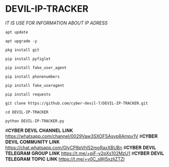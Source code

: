 # DEVIL-IP-TRACKER
*IT IS USE FOR INFORMATION ABOUT IP ADRESS*
```
apt update

apt upgrade -y

pkg install git

pip install pyfiglet

pip install fake_user_agent

pip install phonenumbers

pip install fake_useragent

pip install requests

git clone https://github.com/cyber-devil-7/DEVIL-IP-TRACKER.git

cd DEVIL-IP-TRACKER

python DEVIL-IP-TRACKER.py
```
#𝐂𝐘𝐁𝐄𝐑 𝐃𝐄𝐕𝐈𝐋 𝐂𝐇𝐀𝐍𝐍𝐄𝐋 𝐋𝐈𝐍𝐊
https://whatsapp.com/channel/0029Vaw3SXOFSAsyp8Ampv1V
#𝐂𝐘𝐁𝐄𝐑 𝐃𝐄𝐕𝐈𝐋 𝐂𝐎𝐌𝐌𝐔𝐍𝐈𝐓𝐘 𝐋𝐈𝐍𝐊
https://chat.whatsapp.com/GlyCP8pVhl52moRaxXBUBn
#𝐂𝐘𝐁𝐄𝐑 𝐃𝐄𝐕𝐈𝐋 𝐓𝐄𝐋𝐄𝐆𝐑𝐀𝐌 𝐆𝐑𝐎𝐔𝐏 𝐋𝐈𝐍𝐊
https://t.me/+piF-v2pXs102MzU1
#𝐂𝐘𝐁𝐄𝐑 𝐃𝐄𝐕𝐈𝐋 𝐓𝐄𝐋𝐄𝐆𝐑𝐀𝐌 𝐓𝐎𝐏𝐈𝐂 𝐋𝐈𝐍𝐊
https://t.me/+v0C_sWj5xzljZTZl


